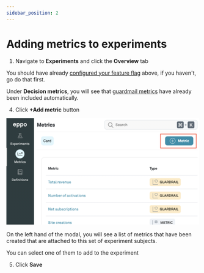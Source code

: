 ```yaml
---
sidebar_position: 2
---
```


# Adding metrics to experiments

1. Navigate to **Experiments** and click the **Overview** tab

You should have already [configured your feature flag](./creating-experiments) above, if you haven't, go do that first.

Under **Decision metrics**, you will see that [guardmail metrics](./guardrail-metrics.md) have already been included automatically.

4. Click **+Add metric** button

![Configure experiment](../../../../static/img/building-experiments/add-metric.png)

On the left hand of the modal, you will see a list of metrics that have been created that are attached to this set of experiment subjects.

You can select one of them to add to the experiment

5. Click **Save**
